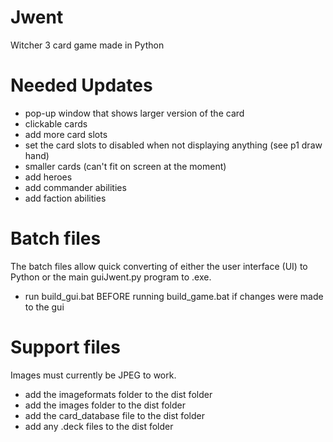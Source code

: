 # Jwent
Witcher 3 card game made in Python

# Needed Updates
 - pop-up window that shows larger version of the card
 - clickable cards
 - add more card slots
 - set the card slots to disabled when not displaying anything (see p1 draw hand)
 - smaller cards (can't fit on screen at the moment)
 - add heroes
 - add commander abilities
 - add faction abilities
 
# Batch files
The batch files allow quick converting of either the user interface (UI) to Python or the main guiJwent.py program to .exe.

 - run build_gui.bat BEFORE running build_game.bat if changes were made to the gui
 
# Support files
Images must currently be JPEG to work.
 - add the imageformats folder to the dist folder
 - add the images folder to the dist folder
 - add the card_database file to the dist folder
 - add any .deck files to the dist folder
